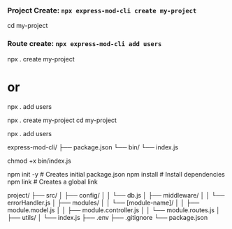 ### Project Create: `npx express-mod-cli create my-project`

cd my-project

### Route create: `npx express-mod-cli add users`

npx . create my-project

# or

npx . add users

npx . create my-project
cd my-project

npx . add users

express-mod-cli/
├── package.json
└── bin/
└── index.js

chmod +x bin/index.js

npm init -y # Creates initial package.json
npm install # Install dependencies
npm link # Creates a global link

project/
├── src/
│ ├── config/
│ │ └── db.js
│ ├── middleware/
│ │ └── errorHandler.js
│ ├── modules/
│ │ └── [module-name]/
│ │ ├── module.model.js
│ │ ├── module.controller.js
│ │ └── module.routes.js
│ ├── utils/
│ └── index.js
├── .env
├── .gitignore
└── package.json
